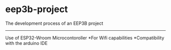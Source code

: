 # eep3b-project
The development process of an EEP3B project 
*********************************************

Use of ESP32-Wroom Microcontoroller
*For Wifi capabilities
*Compatibility with the arduino IDE
